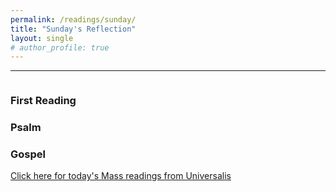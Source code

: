 ```yaml
---
permalink: /readings/sunday/
title: "Sunday's Reflection"
layout: single
# author_profile: true
---
```

<hr>
<script>
function receivedUniversalisItem(thing)
{var where=document.getElementById("Universalis_" + thing);
 if (where)
   where.style.display="block";
 };
function setUniversalisElement(thing,text)
{var where=document.getElementById("Universalis_" + thing);
 if (where)
   where.innerHTML=text;
 };
function universalisCallback(data)
{for (var thing in data)
  {receivedUniversalisItem(thing);
   var d=data[thing];
   if (typeof d != "object")
     {setUniversalisElement(thing,d)
	  }
	else
	 {for (var t in d)
	   {var dd=d[t];
	    setUniversalisElement(thing + "." + t,dd);
		}
	 }
   }
}
!function(d,id,region,day){function yyyymmdd(day){var now=new Date();var delta=day==7?7-now.getDay():0;var when=new Date(now.getTime()+86400000*delta);return (1900+when.getYear())*10000+(1+when.getMonth())*100+when.getDate();};var js,fjs=d.getElementsByTagName('script')[0];if(!d.getElementById(id)){js=d.createElement('script');js.id=id;js.src=document.location.protocol+'//universalis.com/' + (region==""?region:region+"/") + yyyymmdd(day) + '/jsonpmass.js?callback=universalisCallback';fjs.parentNode.insertBefore(js,fjs);}}(document, 'universalis-js',
/* CUSTOMIZATION: the local calendar

  Insert the name of the local calendar: for instance, "Europe.England.Westminster". For the General Calendar, use an empty string: just "".
  */

"Europe.England.Westminster"
, // Leave this comma here: it really is needed!

/* CUSTOMIZATION: which day do you want?
   Insert 1 for today's readings.
   Insert 7 for next Sunday's readings.
   */

7
);
</script>

<div style="display:flex;justify-content: space-around;align-items: center;">
  <div id="Universalis_day"></div>
  <div style="font-size::16px;" id="Universalis_date"></div>
</div>

<!-- <p id="Universalis_date" style="font-size:small; float:right;"></p>
<p style=" float:left;" class="text-center" id="Universalis_day"></p> -->


<h3 class="text-center">First Reading</h3>

<p style="font-size:16px;" class="text-center" id="Universalis_Mass_R1.source"></p>

<p class="" id="Universalis_Mass_R1.text"></p>

<h3 class="text-center">Psalm</h3>
<p style="font-size:16px;" class="text-center" id="Universalis_Mass_Ps.source"></p>
<p id="Universalis_Mass_Ps.text"></p>

<!-- The Second Readings are wrapped in a <div> block which is set not to display. 
      If there is a Second Reading today then the receivedUniversalisItem() function will make this block visible. -->

<div id="Universalis_Mass_R2" style="display:none">
<h3 class="text-center">Second Reading</h3>
<p style="font-size:16px;" class="text-center" id="Universalis_Mass_R2.source"></p>
<p id="Universalis_Mass_R2.text"></p>
</div>

<h3 class="text-center">Gospel</h3>
<p style="font-size:16px;" class="text-center" id="Universalis_Mass_G.source"></p>
<p id="Universalis_Mass_G.text">
<!-- We have included a link here. When data arrive from Universalis, the link will be replaced by the text of today's Gospel.
     It is good practice to have a link like this so that someone who has Javascript turned off will not be faced with a completely blank page.
     -->
<a style="font-size:14px" href="http://www.universalis.com/mass.html">Click here for today's Mass readings from Universalis</a>
</p>


<p style="font-size:12px" id="Universalis_copyright.text"></p>